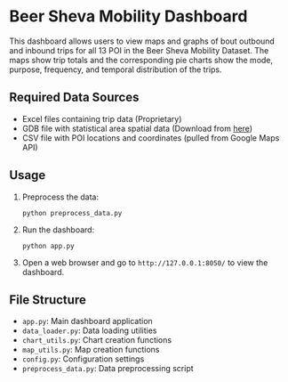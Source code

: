 # Beer Sheva Mobility Dashboard

This dashboard allows users to view maps and graphs of bout outbound and inbound trips for all 13 POI in the Beer Sheva Mobility Dataset. The maps show trip totals and the corresponding pie charts show the mode, purpose, frequency, and temporal distribution of the trips.

## Required Data Sources

- Excel files containing trip data (Proprietary)
- GDB file with statistical area spatial data (Download from [here](https://www.cbs.gov.il/he/Pages/geo-layers.aspx))
- CSV file with POI locations and coordinates (pulled from Google Maps API)

## Usage

1. Preprocess the data:
   ```
   python preprocess_data.py
   ```

2. Run the dashboard:
   ```
   python app.py
   ```

3. Open a web browser and go to `http://127.0.0.1:8050/` to view the dashboard.

## File Structure

- `app.py`: Main dashboard application
- `data_loader.py`: Data loading utilities
- `chart_utils.py`: Chart creation functions
- `map_utils.py`: Map creation functions
- `config.py`: Configuration settings
- `preprocess_data.py`: Data preprocessing script